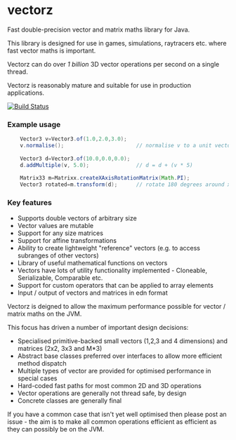# vectorz

Fast double-precision vector and matrix maths library for Java.

This library is designed for use in games, simulations, raytracers etc. 
where fast vector maths is important. 

Vectorz can do over *1 billion* 3D vector operations per second on a single thread.

Vectorz is reasonably mature and suitable for use in production applications.

[![Build Status](https://secure.travis-ci.org/mikera/vectorz.png)](http://travis-ci.org/mikera/vectorz)

### Example usage

```Java
    Vector3 v=Vector3.of(1.0,2.0,3.0);		
    v.normalise();                       // normalise v to a unit vector
    		
    Vector3 d=Vector3.of(10.0,0.0,0.0);		
    d.addMultiple(v, 5.0);               // d = d + (v * 5)
    
	Matrix33 m=Matrixx.createXAxisRotationMatrix(Math.PI);
	Vector3 rotated=m.transform(d);      // rotate 180 degrees around x axis	    
```

### Key features

 - Supports double vectors of arbitrary size
 - Vector values are mutable
 - Support for any size matrices
 - Support for affine transformations
 - Ability to create lightweight "reference" vectors (e.g. to access subranges of other vectors)
 - Library of useful mathematical functions on vectors
 - Vectors have lots of utility functionality implemented - Cloneable, Serializable, Comparable etc.
 - Support for custom operators that can be applied to array elements
 - Input / output of vectors and matrices in edn format

Vectorz is deigned to allow the maximum performance possible for vector / matrix maths on the JVM.

This focus has driven a number of important design decisions:

 - Specialised primitive-backed small vectors (1,2,3 and 4 dimensions) and matrices (2x2, 3x3 and M*3)
 - Abstract base classes preferred over interfaces to allow more efficient method dispatch
 - Multiple types of vector are provided for optimised performance in special cases
 - Hard-coded fast paths for most common 2D and 3D operations
 - Vector operations are generally not thread safe, by design
 - Concrete classes are generally final
 
If you have a common case that isn't yet well optimised then please post an issue - the aim is to make all common operations efficient as efficient as they can possibly be on the JVM.